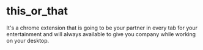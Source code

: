 # this_or_that
It's a chrome extension that is going to be your partner in every tab for your entertainment and will always available to give you company while working on your desktop.
